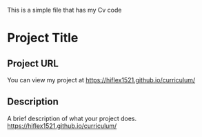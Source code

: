 This is a simple file that has my Cv code
# Project Title  

## Project URL  
You can view my project at https://hiflex1521.github.io/curriculum/

## Description  
A brief description of what your project does.
https://hiflex1521.github.io/curriculum/
